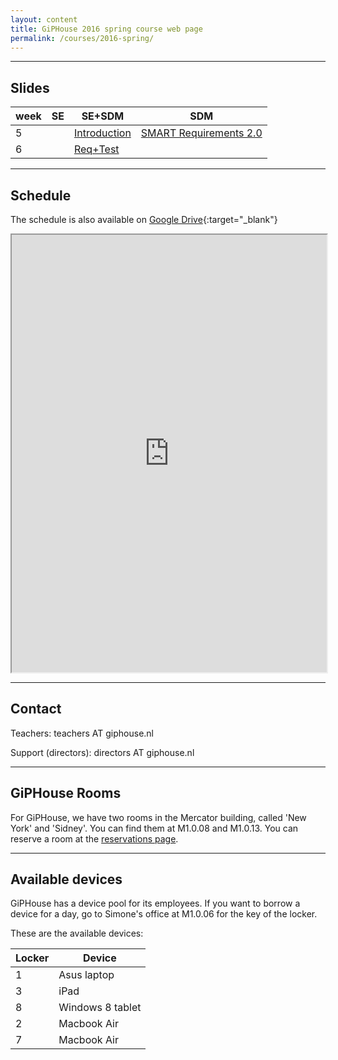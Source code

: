 ```yaml
---
layout: content
title: GiPHouse 2016 spring course web page
permalink: /courses/2016-spring/
---
```


***

Slides
------

| week |  SE | SE+SDM | SDM |
|------|-----|--------|-----|
|   5  |     | [Introduction](https://drive.google.com/file/d/0B8I2nnZnb2JpQklid0lUelZRU2M/view?usp=sharing) | [SMART Requirements 2.0](https://drive.google.com/file/d/0B-PvRCEtmcVvNEo2UGFCOGZnMXM/view?usp=sharing) |
|   6  |     |   [Req+Test](https://drive.google.com/open?id=0B4zOR_oYNgc8bEtOX1QxbFRPYzg)     |     |

***

Schedule
--------
The schedule is also available on [Google Drive](https://drive.google.com/open?id=1j9YfE2c06KChwo0k2bpPAexqj95AP-opWHK95LKC0c8){:target="_blank"}

<iframe src="https://drive.google.com/open?id=1j9YfE2c06KChwo0k2bpPAexqj95AP-opWHK95LKC0c8" width="100%" height="700"></iframe> 

***

Contact
-------
Teachers: teachers AT giphouse.nl

Support (directors): directors AT giphouse.nl

***

GiPHouse Rooms
-----------------
For GiPHouse, we have two rooms in the Mercator building, called 'New York' and 'Sidney'. You can find them at M1.0.08 and M1.0.13. You can reserve a room at the [reservations page](http://reservations.giphouse.nl).

***

Available devices
-----------------
GiPHouse has a device pool for its employees. If you want to borrow a device for a day, go to Simone's office at M1.0.06 for the key of the locker.

These are the available devices:

Locker | Device
------ | ------
1      | Asus laptop
3      | iPad
8      | Windows 8 tablet
2      | Macbook Air
7      | Macbook Air
